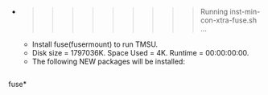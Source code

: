 * >>>>>>>>> Running inst-min-con-xtra-fuse.sh ...
  * Install fuse(fusermount) to run TMSU.
  * Disk size = 1797036K. Space Used = 4K. Runtime = 00:00:00:00.
  * The following NEW packages will be installed:
  ```bash
fuse*
  ```
